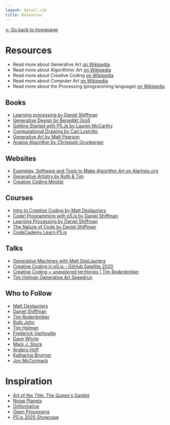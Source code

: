 ```yaml
---
layout: detail.njk
title: Resources
---
```


<a href="{{ '/' | url }}" class="back">← Go back to homepage</a>

# Resources

* Read more about Generative Art [on Wikipedia](https://en.wikipedia.org/wiki/Generative_art)
* Read more about Algorithmic Art [on Wikipedia](https://en.wikipedia.org/wiki/Algorithmic_art)
* Read more about Creative Coding [on Wikipedia](https://en.wikipedia.org/wiki/Creative_coding)
* Read more about Computer Art [on Wikipedia](https://en.wikipedia.org/wiki/Computer_art)
* Read more about the Processing (programming language) [on Wikipedia](https://en.wikipedia.org/wiki/Processing_(programming_language))

## Books

* [Learning processing by Daniel Shiffman](https://www.goodreads.com/book/show/3908677-learning-processing)
* [Generative Design by Benedikt Groß](https://www.goodreads.com/book/show/42621353-generative-design)
* [Getting Started with P5.Js by Lauren McCarthy](https://www.goodreads.com/book/show/26451798-getting-started-with-p5-js)
* [Computational Drawing by Carl Lostritto](https://www.goodreads.com/book/show/41004750-computational-drawing)
* [Generative Art by Matt Pearson](https://www.goodreads.com/book/show/9840982-generative-art)
* [Analog Algorithm by Christoph Grunberger](https://www.goodreads.com/book/show/42461093-analog-algorithm)

## Websites

* [Examples, Software and Tools to Make Algorithm Art on AIartists.org](https://aiartists.org/generative-art-design)
* [Generative Artistry by Ruth & Tim](https://generativeartistry.com)
* [Creative Coding Minilist](https://github.com/CreativeCodeBerlin/creative-coding-minilist)

## Courses
* [Intro to Creative Coding by Matt Deslauriers](https://github.com/mattdesl/workshop-p5-intro)
* [Code! Programming with p5.js by Daniel Shiffman](https://www.youtube.com/playlist?list=PLRqwX-V7Uu6Zy51Q-x9tMWIv9cueOFTFA)
* [Learning Processing by Daniel Shiffman](https://www.youtube.com/c/TheCodingTrain/playlists?view=50&sort=dd&shelf_id=10)
* [The Nature of Code by Daniel Shiffman](https://www.youtube.com/c/TheCodingTrain/playlists?view=50&sort=dd&shelf_id=9)
* [CodeCademy Learn P5.js](https://www.codecademy.com/learn/learn-p5js)

## Talks

* [Generative Machines with Matt DesLauriers](https://www.youtube.com/watch?v=8Uo6zFwSO78)
* [Creative Coding in p5.js - GitHub Satellite 2020](https://www.youtube.com/watch?v=sRLWIAPaiRI)
* [Creative Coding = unexplored territories | Tim Rodenbröker](https://www.youtube.com/watch?v=JW7oAbLVNJE)
* [Tim Holman Generative Art Speedrun](https://www.youtube.com/watch?v=4Se0_w0ISYk)
  
## Who to Follow

* [Matt Deslauriers](https://www.mattdesl.com)
* [Daniel Shiffman](https://shiffman.net)
* [Tim Rodenbröker](https://timrodenbroeker.de)
* [Ruth John](https://ruthjohn.com)
* [Tim Holman](https://tholman.com)
* [Frederick Vanhoutte](https://twitter.com/wblut)
* [Dave Whyte](http://beesandbombs.com)
* [Mark J. Stock](http://markjstock.com)
* [Anders Hoff](https://inconvergent.net)
* [Katharina Brunner](https://katharinabrunner.de)
* [Jon McCormack](https://jonmccormack.info)

# Inspiration

* [Art of the Title: The Queen's Gambit](https://www.artofthetitle.com/title/the-queens-gambit/)
* [Noise Planets](https://avinayak.github.io/art/2021/01/09/noise-planets.html)
* [Onformative](https://onformative.com/)
* [Open Processing](https://openprocessing.org/)
* [P5.js 2020 Showcase](https://showcase.p5js.org/#/)